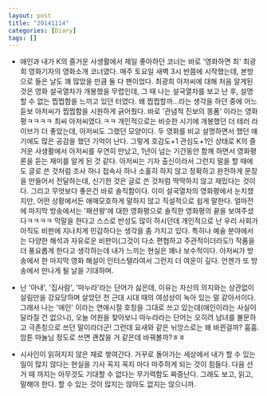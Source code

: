 ```yaml
---
layout: post
title: "20141114"
categories: [Diary]
tags: []
---
```


+ 애인과 내가 K의 즐거운 사생활에서 제일 좋아하던 코너는 바로 '영화하면 최' 최광희 영화기자의 영화소개 코너였다. 매주 토요일 새벽 3시 반쯤에 시작했는데, 본방으로 들은 날도 꽤 많았을 만큼 둘 다 팬이었다. 최광희 아저씨에 대해 처음 알게된 것은 영화 설국열차가 개봉했을 무렵인데, 그 때 나는 설국열차를 보고 난 후, 설명할 수 없는 찝찝함을 느끼고 있던 터였다. 왜 찝찝할까...라는 생각을 하던 중에 어느 듣보 아저씨가 찝찝함을 시원하게 긁어줬다. 바로 '관념적 진보의 똥폼' 이라는 영화 평ㅋㅋㅋㅋ 최씨 아저씨였다.ㅋㅋ 개인적으로는 비슷한 시기에 개봉했던 더 테러 라이브가 더 좋았는데, 아저씨도 그랬던 모양이다. 두 영화를 비교 설명하면서 했던 얘기에도 많은 공감을 했던 기억이 난다. 그렇게 호감도+1 관심도+1인 상태로 K의 즐거운 사생활에서 아저씨를 우연히 만났고, 1년이 넘는 기간동안 함께 하면서 영화평론을 듣는 재미를 알게 된 것 같다. 아저씨는 기자 출신이라서 그런지 말을 할 때에도 글로 쓴 것처럼 조사 하나 접속사 하나 소홀히 하지 않고 정확하고 완전하게 문장을 만들어서 전달하는데, 신기한 것은 글로 쓴 것처럼 딱딱하지 않고 재밌다는 것이다. 그리고 무엇보다 좋은건 바로 솔직함이다. 이미 설국열차의 영화평에서 눈치챘지만, 어떤 상황에서든 애매모호하게 말하지 않고 직설적으로 쉽게 말한다. 얼마전에 마지막 방송에서는 '패션왕'에 대한 영화평으로 솔직한 영화평의 끝을 보여주셨다ㅋㅋㅋㅋ 막말을 한다고 스스로 반성도 많이 하시던데 개인적으로 난 우리 사회가 아직도 비판에 지나치게 민감하다는 생각을 좀 가지고 있다. 특히나 예술 분야에서는 다양한 해석과 자유로운 비판이(그것이 다소 편협하고 주관적이더라도!) 작품을 더 풍요롭게 한다고 생각하는데 내가 느끼는 현실은 꽤나 보수적이다. 아저씨가 방송에서 한 마지막 영화 해설이 인터스텔라여서 그런지 더 여운이 깊다. 언젠가 또 방송에서 만나게 될 날을 기대하며.  

+ 난 '아내', '집사람', '마누라'라는 단어가 싫은데, 이유는 자신의 의지와는 상관없이 살림만을 강요당하며 살았던 전 근대 시대 때의 여성상이 녹아 있는 말 같아서이다. 그래서 나는 '애인' 이라는 연애시절 호칭을 그대로 쓰고 있는데(애인이라는 사실이 달라질 건 없으니), 오늘 어원을 찾아보니 마누라라는 단어는 오히려 남녀를 불문하고 극존칭으로 쓰던 말이라더군! 그런데 요새와 같은 뉘앙스로는 왜 바뀐걸까? 훔훔. 암튼 마눌님 정도로 쓰면 괜찮을 거 같은데 바꿔볼까?ㅎㅎ  

+ 시사인이 읽혀지지 않은 채로 쌓여간다. 거꾸로 돌아가는 세상에서 내가 할 수 있는 일이 많지 않다는 현실을 기사 꼭지 꼭지 마다 마주하게 되는 것이 힘들다. 다음 선거 때 까지는 아무것도 기대할 수 없다는 무기력함도 짜증난다.
그래도 보고, 읽고, 말해야 한다. 할 수 있는 것이 많지는 않아도 없지는 않으니까.  